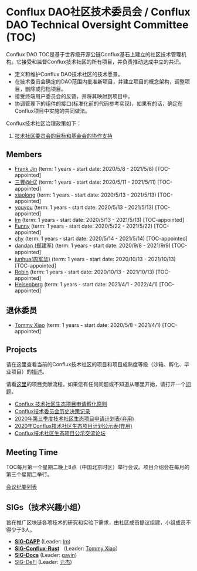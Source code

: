 # Conflux DAO社区技术委员会 /  Conflux DAO Technical Oversight Committee (TOC)



Conflux DAO TOC是基于世界级开源公链Conflux基石上建立的社区技术管理机构。它接受和监督Conflux技术社区的所有项目，并负责推动达成中立的共识。

- 定义和维护Conflux DAO技术社区的技术愿景。
- 在技术委员会确定的DAO范围内批准新项目，并建立项目的概念架构，调整项目，删除或归档项目。
- 接受终端用户委员会的反馈，并将其映射到项目中。
- 协调管理下的组件的接口(标准化前的代码参考实现)，如果有的话，确定在Conflux项目中实施的共同做法。

Conflux技术社区治理政策如下：

1. [技术社区委员会的目标和基金会的协作支持](./policy.md)



## Members
- [Frank Jin](https://github.com/Conflux-DAO-TOC/toc/issues/4)  (term: 1 years - start date: 2020/5/8 - 2021/5/8) [TOC-appointed]
- [三豐@HZ](https://github.com/Conflux-DAO-TOC/toc/issues/5) (term: 1 years - start date: 2020/5/11 - 2021/5/11) [TOC-appointed]
- [xiaolong](https://github.com/Conflux-DAO-TOC/toc/issues/7) (term: 1 years - start date: 2020/5/13 - 2021/5/13) [TOC-appointed]
- [youyou](https://github.com/Conflux-DAO-TOC/toc/issues/8) (term: 1 years - start date: 2020/5/13 - 2021/5/13) [TOC-appointed]
- [lm](https://github.com/Conflux-DAO-TOC/toc/issues/9)  (term: 1 years - start date: 2020/5/13 - 2021/5/13) [TOC-appointed]
- [Funny](https://github.com/Conflux-DAO-TOC/toc/issues/11) (term: 1 years - start date: 2020/5/22 - 2021/5/22) [TOC-appointed]
- [chy](https://github.com/Conflux-DAO-TOC/toc/issues/10)  (term: 1 years - start date: 2020/5/14 - 2021/5/14) [TOC-appointed]
- [dandan (郄建军)](https://github.com/Conflux-DAO-TOC/toc/issues/13) (term: 1 years - start date: 2020/9/8 - 2021/9/9) [TOC-appointed]
- [junhua(周军华)](https://github.com/Conflux-DAO-TOC/toc/issues/14) (term: 1 years - start date: 2020/10/13 - 2021/10/13) [TOC-appointed]
- [Robin](https://github.com/Conflux-DAO-TOC/toc/issues/15) (term: 1 years - start date: 2020/10/13 - 2021/10/13) [TOC-appointed]
- [Heisenberg](https://github.com/conflux-dao-toc/toc/issues/16) (term: 1 years - start date: 2021/4/1 - 2022/4/1) [TOC-appointed]

## 退休委员

- [Tommy Xiao](https://github.com/Conflux-DAO-TOC/toc/issues/2) (term: 1 years - start date: 2020/5/8 - 2021/4/1) [TOC-appointed]

## Projects

请在这里查看当前的Conflux技术社区的项目和项目成熟度等级（沙箱、孵化、毕业项目）的[描述](./projects.md)。

请看[这里](./CONTRIBUTING.md)的项目贡献流程。如果您有任何问题或不知道从哪里开始，请打开一个[问题](https://github.com/Conflux-DAO-TOC/toc/issues)。

- [Conflux 技术社区生态项目申请孵化原则](https://shimo.im/docs/xd6Ww93yJpTKwjHT)
- [Conflux技术委员会历史决策记录](https://forum.conflux.fun/t/topic/1124)
- [2020年第三季度技术社区生态项目申请计划表(弃用)](https://shimo.im/sheets/qkXCJp3DPkydtCjt/MODOC)
- [2020年Conflux技术社区生态项目计划公示表(弃用)](https://shimo.im/sheets/KrkEVJQv2vUyNpAJ/MODOC)
- [Conflux技术社区生态项目公示交流论坛](https://forum.conflux.fun/c/38-category/Ecology)


## Meeting Time

TOC每月第一个星期二晚上8点（中国北京时区）举行会议。项目介绍会在每月的第三个星期二举行。

[会议纪要列表](./meeting-notes.md)

## SIGs（技术兴趣小组）

旨在推广区块链各项技术的研究和实验下需求，由社区成员提议组建，小组成员不得少于3人。

- [**SIG-DAPP**](https://github.com/Conflux-DAO-TOC/sig-dapp) (Leader: [lm](https://github.com/calmlism))
- [**SIG-Conflux-Rust**](https://github.com/Conflux-DAO-TOC/sig-conflux-rust) （Leader: [Tommy Xiao](https://github.com/xiaods)）
- [**SIG-Docs**](https://github.com/Conflux-DAO-TOC/sig-docs) (Leader: [gavin](https://github.com/cryptocurrencyquant))
- [SIG-DeFi](https://github.com/Conflux-DAO-TOC/sig-defi) (Leader: [元杰](https://github.com/forgivenever))





